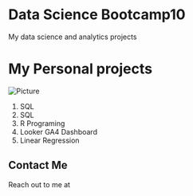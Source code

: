 # Data Science Bootcamp10
My data science and analytics projects

# My Personal projects

![Picture](https://encrypted-tbn0.gstatic.com/images?q=tbn:ANd9GcRN8-SR7H0fLoQebHPZ6I2qKJEc4QRrfiIaVXlzQwQRJ8kMe3LFIAXhbmo2spdnvgj0BoI&usqp=CAU)

1. SQL
2. SQL
3. R Programing
4. Looker GA4 Dashboard
5. Linear Regression
   
## Contact Me
Reach out to me at 
